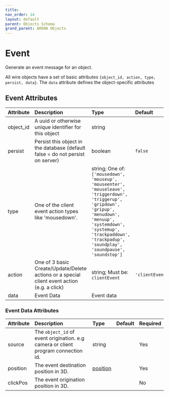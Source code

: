 ```yaml
---
title: 
nav_order: 14
layout: default
parent: Objects Schema
grand_parent: ARENA Objects
---
```



Event
=====


Generate an event message for an object.

All wire objects have a set of basic attributes ```{object_id, action, type, persist, data}```. The ```data``` attribute defines the object-specific attributes

Event Attributes
-----------------

|Attribute|Description|Type|Default|Required|
| :--- | :--- | :--- | :--- | :--- |
|object_id|A uuid or otherwise unique identifier for this object|string||Yes|
|persist|Persist this object in the database (default false = do not persist on server)|boolean|```false```|No|
|type|One of the client event action types like 'mousedown'.|string; One of: ```['mousedown', 'mouseup', 'mouseenter', 'mouseleave', 'triggerdown', 'triggerup', 'gripdown', 'gripup', 'menudown', 'menuup', 'systemdown', 'systemup', 'trackpaddown', 'trackpadup', 'soundplay', 'soundpause', 'soundstop']```||Yes|
|action|One of 3 basic Create/Update/Delete actions or a special client event action (e.g. a click)|string; Must be: ```clientEvent```|```'clientEvent'```|Yes|
|data|Event Data|Event data||Yes|

### Event Data Attributes

|Attribute|Description|Type|Default|Required|
| :--- | :--- | :--- | :--- | :--- |
|source|The `object_id` of event origination. e.g camera or client program connection id.|string||Yes|
|position|The event destination position in 3D.|[position](position)||Yes|
|clickPos|The event origination position in 3D.|||No|
